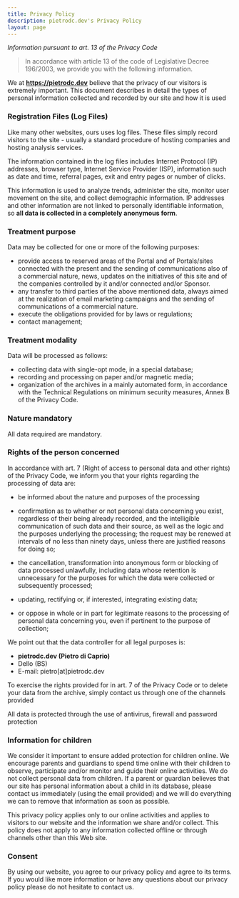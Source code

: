 ```yaml
---
title: Privacy Policy
description: pietrodc.dev's Privacy Policy
layout: page
---
```

*Information pursuant to art. 13 of the Privacy Code*
> In accordance with article 13 of the code of Legislative Decree 196/2003, we provide you with the following information.

We at **https://pietrodc.dev** believe that the privacy of our visitors is extremely important. This document describes in detail the types of personal information collected and recorded by our site and how it is used

### Registration Files (Log Files)

Like many other websites, ours uses log files. These files simply record visitors to the site - usually a standard procedure of hosting companies and hosting analysis services.

The information contained in the log files includes Internet Protocol (IP) addresses, browser type, Internet Service Provider (ISP), information such as date and time, referral pages, exit and entry pages or number of clicks.

This information is used to analyze trends, administer the site, monitor user movement on the site, and collect demographic information. IP addresses and other information are not linked to personally identifiable information, so **all data is collected in a completely anonymous form**.

### Treatment purpose

Data may be collected for one or more of the following purposes:

*   provide access to reserved areas of the Portal and of Portals/sites connected with the present and the sending of communications also of a commercial nature, news, updates on the initiatives of this site and of the companies controlled by it and/or connected and/or Sponsor.
*   any transfer to third parties of the above mentioned data, always aimed at the realization of email marketing campaigns and the sending of communications of a commercial nature.
*   execute the obligations provided for by laws or regulations;
*   contact management;

### Treatment modality

Data will be processed as follows:

*   collecting data with single-opt mode, in a special database;
*   recording and processing on paper and/or magnetic media;
*   organization of the archives in a mainly automated form, in accordance with the Technical Regulations on minimum security measures, Annex B of the Privacy Code.

### Nature mandatory

All data required are mandatory.

### Rights of the person concerned

In accordance with art. 7 (Right of access to personal data and other rights) of the Privacy Code, we inform you that your rights regarding the processing of data are:

*   be informed about the nature and purposes of the processing

*   confirmation as to whether or not personal data concerning you exist, regardless of their being already recorded, and the intelligible communication of such data and their source, as well as the logic and the purposes underlying the processing; the request may be renewed at intervals of no less than ninety days, unless there are justified reasons for doing so;
*   the cancellation, transformation into anonymous form or blocking of data processed unlawfully, including data whose retention is unnecessary for the purposes for which the data were collected or subsequently processed;
*   updating, rectifying or, if interested, integrating existing data;
*   or oppose in whole or in part for legitimate reasons to the processing of personal data concerning you, even if pertinent to the purpose of collection;

We point out that the data controller for all legal purposes is:

*   **pietrodc.dev (Pietro di Caprio)**
*   Dello (BS)
*   E-mail: pietro[at]pietrodc.dev

To exercise the rights provided for in art. 7 of the Privacy Code or to delete your data from the archive, simply contact us through one of the channels provided

All data is protected through the use of antivirus, firewall and password protection

### Information for children

We consider it important to ensure added protection for children online. We encourage parents and guardians to spend time online with their children to observe, participate and/or monitor and guide their online activities. We do not collect personal data from children. If a parent or guardian believes that our site has personal information about a child in its database, please contact us immediately (using the email provided) and we will do everything we can to remove that information as soon as possible.

This privacy policy applies only to our online activities and applies to visitors to our website and the information we share and/or collect. This policy does not apply to any information collected offline or through channels other than this Web site.

### Consent

By using our website, you agree to our privacy policy and agree to its terms. If you would like more information or have any questions about our privacy policy please do not hesitate to contact us.